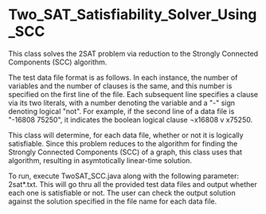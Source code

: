 # Two_SAT_Satisfiability_Solver_Using_SCC

This class solves the 2SAT problem via reduction to the Strongly Connected Components (SCC) algorithm.
 
The test data file format is as follows. In each instance, the number of variables and the number of clauses is the same, and this number is specified on the first line of the file. Each subsequent line specifies a clause via its two literals, with a number denoting the variable and a "-" sign denoting logical "not". For example, if the second line of a data file is "-16808 75250", it indicates the boolean logical clause ¬x16808 v x75250.

This class will determine, for each data file, whether or not it is logically satisfiable. Since this problem reduces to the algorithm for finding the Strongly Connected Components (SCC) of a graph, this class uses that algorithm, resulting in asymtotically linear-time solution.

To run, execute TwoSAT_SCC.java along with the following parameter: 2sat*.txt. This will go thru all the provided test data files and output whether each one is satisfiable or not. The user can check the output solution against the solution specified in the file name for each data file.
